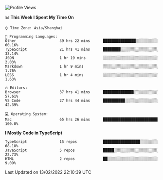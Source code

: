 <!--START_SECTION:waka-->
![Profile Views](http://img.shields.io/badge/Profile%20Views-3-blue)

📊 **This Week I Spent My Time On** 

```text
⌚︎ Time Zone: Asia/Shanghai

💬 Programming Languages: 
Other                    39 hrs 22 mins      ███████████████░░░░░░░░░░   60.16% 
TypeScript               21 hrs 41 mins      ████████░░░░░░░░░░░░░░░░░   33.14% 
JSON                     1 hr 19 mins        ░░░░░░░░░░░░░░░░░░░░░░░░░   2.03% 
Markdown                 1 hr 9 mins         ░░░░░░░░░░░░░░░░░░░░░░░░░   1.76% 
LESS                     1 hr 4 mins         ░░░░░░░░░░░░░░░░░░░░░░░░░   1.63%

🔥 Editors: 
Browser                  37 hrs 41 mins      ██████████████░░░░░░░░░░░   57.61% 
VS Code                  27 hrs 44 mins      ██████████░░░░░░░░░░░░░░░   42.39%

💻 Operating System: 
Mac                      65 hrs 26 mins      █████████████████████████   100.0%

```

**I Mostly Code in TypeScript** 

```text
TypeScript               15 repos            █████████████████░░░░░░░░   68.18% 
JavaScript               5 repos             █████░░░░░░░░░░░░░░░░░░░░   22.73% 
HTML                     2 repos             ██░░░░░░░░░░░░░░░░░░░░░░░   9.09%

```



 Last Updated on 13/02/2022 22:10:39 UTC
<!--END_SECTION:waka-->
